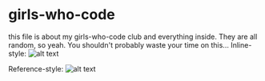 # girls-who-code
this file is about my girls-who-code club and everything inside. They are all random, so yeah. You shouldn't probably waste your time on this...
Inline-style: 
![alt text](http://i136.photobucket.com/albums/q177/DarkAngelMax09/untitled-1.jpg "Logo Title Text 1")

Reference-style: 
![alt text][logo]

[logo]: http://i136.photobucket.com/albums/q177/DarkAngelMax09/untitled-1.jpgg "Logo Title Text 2"
